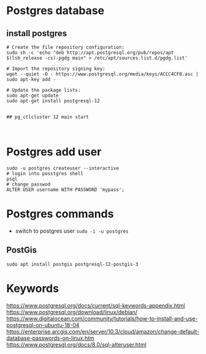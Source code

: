 # Postgres database

## install postgres
```
# Create the file repository configuration:
sudo sh -c 'echo "deb http://apt.postgresql.org/pub/repos/apt $(lsb_release -cs)-pgdg main" > /etc/apt/sources.list.d/pgdg.list'

# Import the repository signing key:
wget --quiet -O - https://www.postgresql.org/media/keys/ACCC4CF8.asc | sudo apt-key add -

# Update the package lists:
sudo apt-get update
sudo apt-get install postgresql-12


## pg_ctlcluster 12 main start



```

# Postgres add user

```
sudo -u postgres createuser --interactive
# login into posstgres shell
psql
# change passwod
ALTER USER username WITH PASSWORD 'mypass';
```

# Postgres commands
* switch to postgres user
`sudo -i -u postgres`



## PostGis
```shell
sudo apt install postgis postgresql-12-postgis-3
```

# Keywords
https://www.postgresql.org/docs/current/sql-keywords-appendix.html
https://www.postgresql.org/download/linux/debian/
https://www.digitalocean.com/community/tutorials/how-to-install-and-use-postgresql-on-ubuntu-18-04
https://enterprise.arcgis.com/en/server/10.3/cloud/amazon/change-default-database-passwords-on-linux.htm
https://www.postgresql.org/docs/8.0/sql-alteruser.html
